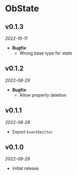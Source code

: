 # ObState

## v0.1.3
_2022-10-11_

 * **Bugfix**:
   * Wrong base type for state

## v0.1.2
_2022-08-29_

 * **Bugfix**:
   * Allow property deletion

## v0.1.1
_2022-08-28_

 * Export `EventEmitter`

## v0.1.0
_2022-08-28_

 * Initial release
